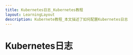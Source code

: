 ```yaml
---
title: Kubernetes日志_Kubernetes教程
layout: LearningLayout
description: Kubernete教程_本文描述了如何配置Kubernetes日志
---
```


# Kubernetes日志
